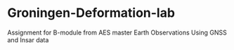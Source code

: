 # Groningen-Deformation-lab
Assignment for B-module from AES master Earth Observations 
Using GNSS and Insar data
